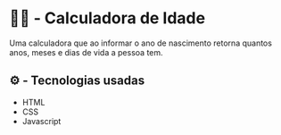 # 👨‍💻 - Calculadora de Idade  
  
Uma calculadora que ao informar o ano de nascimento retorna  quantos anos, meses e dias de vida a pessoa tem.
  
## ⚙ - Tecnologias usadas  
  
* HTML
* CSS
* Javascript